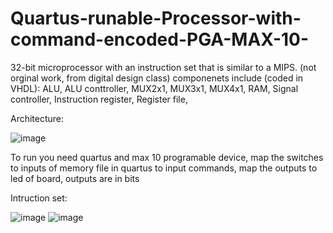 # Quartus-runable-Processor-with-command-encoded-PGA-MAX-10-
32-bit microprocessor  with  an  instruction  set  that  is  similar  to  a  MIPS. 
(not orginal work, from digital design class)
componenets include (coded in VHDL):
ALU,
ALU conttroller,
MUX2x1,
MUX3x1,
MUX4x1,
RAM,
Signal controller,
Instruction register,
Register file,

Architecture:

![image](https://user-images.githubusercontent.com/97696885/166228959-4e0bb51b-d292-4090-b810-374fb2417a72.png)

To run you need quartus and max 10 programable device, map the switches to inputs of memory file in quartus to input commands, map the outputs to led of board, outputs are in bits

Intruction set:

![image](https://user-images.githubusercontent.com/97696885/166223841-d0b41067-cccf-4b5a-b53a-97e739bf7070.png)
![image](https://user-images.githubusercontent.com/97696885/166223924-7d1271c5-dea9-4ac3-b8c6-9de4b65c3371.png)

